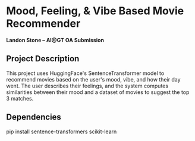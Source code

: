 # Mood, Feeling, & Vibe Based Movie Recommender

**Landon Stone – AI@GT OA Submission**

## Project Description

 This project uses HuggingFace's SentenceTransformer model to recommend movies based on the user's mood, vibe, and how their day went. The user describes their feelings, and the system computes similarities between their mood and a dataset of movies to suggest the top 3 matches.

## Dependencies

 pip install sentence-transformers scikit-learn
